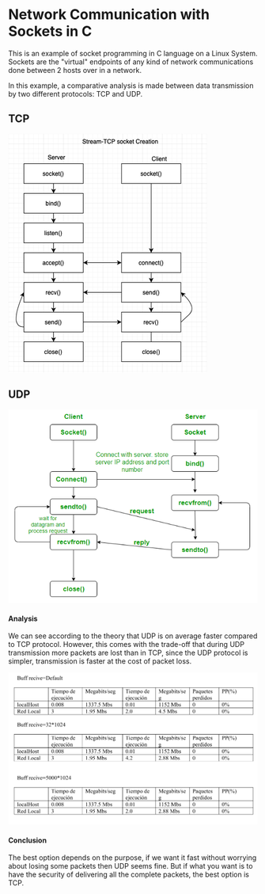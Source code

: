 # Network Communication with Sockets  in C

This is an example of socket programming in C language on a Linux System. Sockets are the "virtual" endpoints of any kind of network communications done between 2 hosts over in a network.

In this example, a comparative analysis is made between data transmission by two different protocols: TCP and UDP.

## TCP

![Alt text](./tcp_socket_.png "TCP protocol")

## UDP
![Alt text](./udp_socket_.png "UDP protocol")

#### Analysis

We can see according to the theory that UDP is on average faster compared to TCP protocol. However, this comes with the trade-off that during UDP transmission more packets are lost than in TCP, since the UDP protocol is simpler, transmission is faster at the cost of packet loss.

![Alt text](./tcpvsudp.png "Analysis")

#### Conclusion
The best option depends on the purpose, if we want it fast without worrying about losing some packets then UDP seems fine. But if what you want is to have the security of delivering all the complete packets, the best option is TCP.